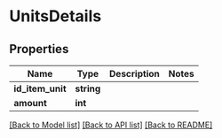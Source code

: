# UnitsDetails

## Properties
Name | Type | Description | Notes
------------ | ------------- | ------------- | -------------
**id_item_unit** | **string** |  | 
**amount** | **int** |  | 

[[Back to Model list]](../../README.md#documentation-for-models) [[Back to API list]](../../README.md#documentation-for-api-endpoints) [[Back to README]](../../README.md)

